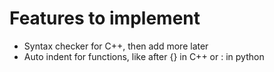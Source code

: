 # Features to implement
* Syntax checker for C++, then add more later
* Auto indent for functions, like after {} in C++ or : in python
